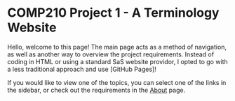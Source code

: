 # COMP210 Project 1 - A Terminology Website

Hello, welcome to this page! The main page acts as a method of navigation, as well as another way to overview the project requirements. Instead of coding in HTML or using a standard SaS website providor, I opted to go with a less traditional approach and use [GitHub Pages]!

If you would like to view one of the topics, you can select one of the links in the sidebar, or check out the requirements in the [About](/about.md) page.
